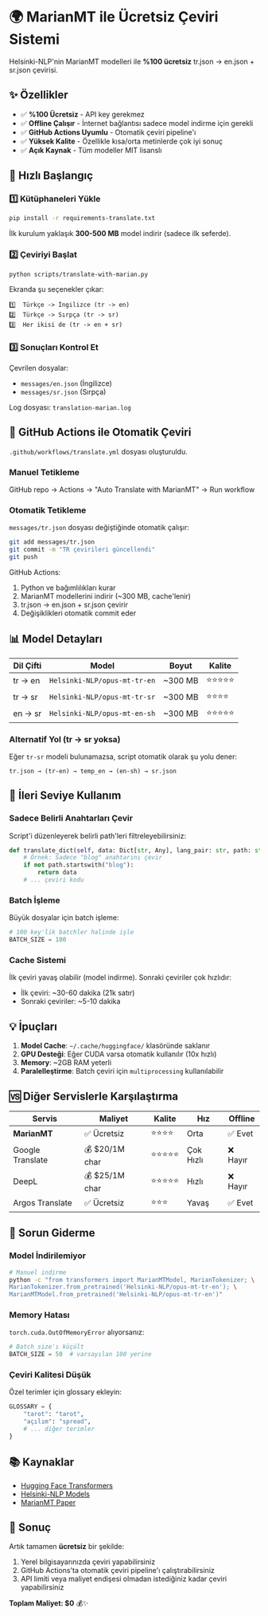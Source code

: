 # 🌍 MarianMT ile Ücretsiz Çeviri Sistemi

Helsinki-NLP'nin MarianMT modelleri ile **%100 ücretsiz** tr.json → en.json + sr.json çevirisi.

## ✨ Özellikler

- ✅ **%100 Ücretsiz** - API key gerekmez
- ✅ **Offline Çalışır** - İnternet bağlantısı sadece model indirme için gerekli
- ✅ **GitHub Actions Uyumlu** - Otomatik çeviri pipeline'ı
- ✅ **Yüksek Kalite** - Özellikle kısa/orta metinlerde çok iyi sonuç
- ✅ **Açık Kaynak** - Tüm modeller MIT lisanslı

## 🚀 Hızlı Başlangıç

### 1️⃣ Kütüphaneleri Yükle

```bash
pip install -r requirements-translate.txt
```

İlk kurulum yaklaşık **300-500 MB** model indirir (sadece ilk seferde).

### 2️⃣ Çeviriyi Başlat

```bash
python scripts/translate-with-marian.py
```

Ekranda şu seçenekler çıkar:

```
1️⃣  Türkçe -> İngilizce (tr -> en)
2️⃣  Türkçe -> Sırpça (tr -> sr)
3️⃣  Her ikisi de (tr -> en + sr)
```

### 3️⃣ Sonuçları Kontrol Et

Çevrilen dosyalar:
- `messages/en.json` (İngilizce)
- `messages/sr.json` (Sırpça)

Log dosyası: `translation-marian.log`

## 🤖 GitHub Actions ile Otomatik Çeviri

`.github/workflows/translate.yml` dosyası oluşturuldu.

### Manuel Tetikleme

GitHub repo → Actions → "Auto Translate with MarianMT" → Run workflow

### Otomatik Tetikleme

`messages/tr.json` dosyası değiştiğinde otomatik çalışır:

```bash
git add messages/tr.json
git commit -m "TR çevirileri güncellendi"
git push
```

GitHub Actions:
1. Python ve bağımlılıkları kurar
2. MarianMT modellerini indirir (~300 MB, cache'lenir)
3. tr.json → en.json + sr.json çevirir
4. Değişiklikleri otomatik commit eder

## 📊 Model Detayları

| Dil Çifti | Model | Boyut | Kalite |
|-----------|-------|-------|--------|
| tr → en | `Helsinki-NLP/opus-mt-tr-en` | ~300 MB | ⭐⭐⭐⭐⭐ |
| tr → sr | `Helsinki-NLP/opus-mt-tr-sr` | ~300 MB | ⭐⭐⭐⭐ |
| en → sr | `Helsinki-NLP/opus-mt-en-sh` | ~300 MB | ⭐⭐⭐⭐⭐ |

### Alternatif Yol (tr → sr yoksa)

Eğer `tr-sr` modeli bulunamazsa, script otomatik olarak şu yolu dener:

```
tr.json → (tr-en) → temp_en → (en-sh) → sr.json
```

## 🔧 İleri Seviye Kullanım

### Sadece Belirli Anahtarları Çevir

Script'i düzenleyerek belirli path'leri filtreleyebilirsiniz:

```python
def translate_dict(self, data: Dict[str, Any], lang_pair: str, path: str = "") -> Dict[str, Any]:
    # Örnek: Sadece "blog" anahtarını çevir
    if not path.startswith("blog"):
        return data
    # ... çeviri kodu
```

### Batch İşleme

Büyük dosyalar için batch işleme:

```python
# 100 key'lik batchler halinde işle
BATCH_SIZE = 100
```

### Cache Sistemi

İlk çeviri yavaş olabilir (model indirme). Sonraki çeviriler çok hızlıdır:

- İlk çeviri: ~30-60 dakika (21k satır)
- Sonraki çeviriler: ~5-10 dakika

## 💡 İpuçları

1. **Model Cache**: `~/.cache/huggingface/` klasöründe saklanır
2. **GPU Desteği**: Eğer CUDA varsa otomatik kullanılır (10x hızlı)
3. **Memory**: ~2GB RAM yeterli
4. **Paralelleştirme**: Batch çeviri için `multiprocessing` kullanılabilir

## 🆚 Diğer Servislerle Karşılaştırma

| Servis | Maliyet | Kalite | Hız | Offline |
|--------|---------|--------|-----|---------|
| **MarianMT** | ✅ Ücretsiz | ⭐⭐⭐⭐ | Orta | ✅ Evet |
| Google Translate | 💰 $20/1M char | ⭐⭐⭐⭐⭐ | Çok Hızlı | ❌ Hayır |
| DeepL | 💰 $25/1M char | ⭐⭐⭐⭐⭐ | Hızlı | ❌ Hayır |
| Argos Translate | ✅ Ücretsiz | ⭐⭐⭐ | Yavaş | ✅ Evet |

## 🐛 Sorun Giderme

### Model İndirilemiyor

```bash
# Manuel indirme
python -c "from transformers import MarianMTModel, MarianTokenizer; \
MarianTokenizer.from_pretrained('Helsinki-NLP/opus-mt-tr-en'); \
MarianMTModel.from_pretrained('Helsinki-NLP/opus-mt-tr-en')"
```

### Memory Hatası

`torch.cuda.OutOfMemoryError` alıyorsanız:

```python
# Batch size'ı küçült
BATCH_SIZE = 50  # varsayılan 100 yerine
```

### Çeviri Kalitesi Düşük

Özel terimler için glossary ekleyin:

```python
GLOSSARY = {
    "tarot": "tarot",
    "açılım": "spread",
    # ... diğer terimler
}
```

## 📚 Kaynaklar

- [Hugging Face Transformers](https://huggingface.co/docs/transformers)
- [Helsinki-NLP Models](https://huggingface.co/Helsinki-NLP)
- [MarianMT Paper](https://arxiv.org/abs/1804.00344)

## 🎉 Sonuç

Artık tamamen **ücretsiz** bir şekilde:

1. Yerel bilgisayarınızda çeviri yapabilirsiniz
2. GitHub Actions'ta otomatik çeviri pipeline'ı çalıştırabilirsiniz
3. API limiti veya maliyet endişesi olmadan istediğiniz kadar çeviri yapabilirsiniz

**Toplam Maliyet: $0** 💰✨

